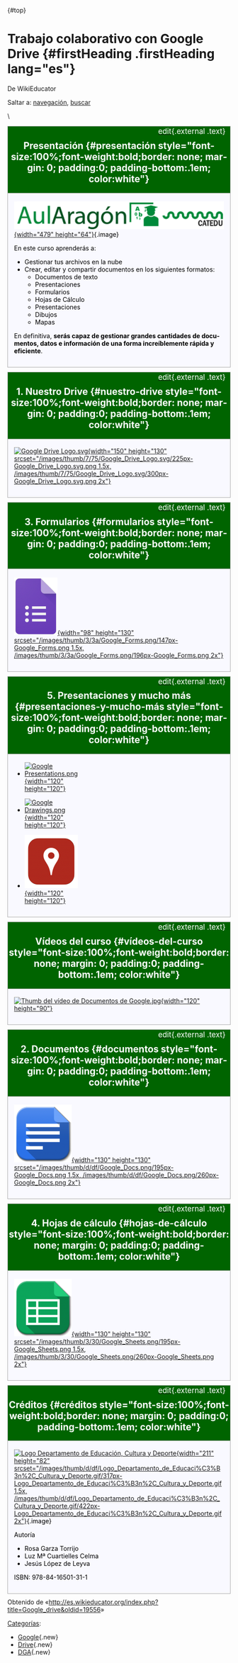 <div id="content" class="mw-body" role="main">

[](){#top}
<div id="mw-js-message" style="display:none;">

</div>

<span dir="auto">Trabajo colaborativo con Google Drive</span> {#firstHeading .firstHeading lang="es"}
=============================================================

<div id="bodyContent">

<div id="siteSub">

De WikiEducator

</div>

<div id="contentSub">

</div>

<div id="jump-to-nav" class="mw-jump">

Saltar a: [navegación](#mw-navigation), [buscar](#p-search)

</div>

<div id="mw-content-text" class="mw-content-ltr" lang="es" dir="ltr">

\

<div style="clear: both;">

</div>

<div
style="position: relative;border: 1px solid #aaaaaa;background: #006400;color: white;padding: .1em;text-align: center;font-weight: bold;font-size: 100%;margin-bottom: 0px;border-bottom: none;">

<span class="plainlinks"
style="position: absolute;top: 1px;right: 1px;background: transparent;border: 0px;margin-bottom:.1em;font-size:80%;font-weight: normal;color: white;">[<span
style="color: white">edit</span>](//es.wikieducator.org/index.php?title=Google_drive/Presentaci%C3%B3n&action=edit){.external
.text}  </span>
<span id="Presentaci.C3.B3n" class="mw-headline">Presentación</span> {#presentación style="font-size:100%;font-weight:bold;border: none; margin: 0; padding:0; padding-bottom:.1em; color:white"}
--------------------------------------------------------------------

</div>

<div
style="display: block;border: 1px solid #aaaaaa;vertical-align: top;background: #f9f9ff;color: black;margin-bottom: 10px;padding: 1em;margin-top: 0em;padding-top: .3em;">

<div class="floatright">

[![Logo aularagon.png](images/Logo_aularagon.png){width="479"
height="64"}](/Archivo:Logo_aularagon.png){.image}

</div>

En este curso aprenderás a:
-   Gestionar tus archivos en la nube
-   Crear, editar y compartir documentos en los siguientes formatos:
    -   Documentos de texto
    -   Presentaciones
    -   Formularios
    -   Hojas de Cálculo
    -   Presentaciones
    -   Dibujos
    -   Mapas

En definitiva, **serás capaz de gestionar grandes cantidades de
documentos, datos e información de una forma increíblemente rápida y
eficiente**.

</div>

<div style="float:left; width:100%;">

<div style="clear: both;">

</div>

<div
style="position: relative;border: 1px solid #aaaaaa;background: #006400;color: white;padding: .1em;text-align: center;font-weight: bold;font-size: 100%;margin-bottom: 0px;border-bottom: none;">

<span class="plainlinks"
style="position: absolute;top: 1px;right: 1px;background: transparent;border: 0px;margin-bottom:.1em;font-size:80%;font-weight: normal;color: white;">[<span
style="color: white">edit</span>](//es.wikieducator.org/index.php?title=Google_drive/1._Nuestro_Drive&action=edit){.external
.text}  </span>
<span id="1._Nuestro_Drive" class="mw-headline">1. Nuestro Drive</span> {#nuestro-drive style="font-size:100%;font-weight:bold;border: none; margin: 0; padding:0; padding-bottom:.1em; color:white"}
-----------------------------------------------------------------------

</div>

<div
style="display: block;border: 1px solid #aaaaaa;vertical-align: top;background: #f9f9ff;color: black;margin-bottom: 10px;padding: 1em;margin-top: 0em;padding-top: .3em;">

<div class="center">

<div class="floatnone">

[![Google Drive
Logo.svg](images/150px-Google_Drive_Logo.svg.png){width="150"
height="130"
srcset="/images/thumb/7/75/Google_Drive_Logo.svg/225px-Google_Drive_Logo.svg.png 1.5x, /images/thumb/7/75/Google_Drive_Logo.svg/300px-Google_Drive_Logo.svg.png 2x"}](/Google_drive/Introducci%C3%B3n "Google drive/Introducción")

</div>

</div>

</div>

</div>

<div style="float:left; width:100%;">

<div style="clear: both;">

</div>

<div
style="position: relative;border: 1px solid #aaaaaa;background: darkgreen;color: white;padding: .1em;text-align: center;font-weight: bold;font-size: 100%;margin-bottom: 0px;border-bottom: none;">

<span class="plainlinks"
style="position: absolute;top: 1px;right: 1px;background: transparent;border: 0px;margin-bottom:.1em;font-size:80%;font-weight: normal;color: white;">[<span
style="color: white">edit</span>](//es.wikieducator.org/index.php?title=Google_drive/3._Formularios&action=edit){.external
.text}  </span>
<span id="3._Formularios" class="mw-headline">3. Formularios</span> {#formularios style="font-size:100%;font-weight:bold;border: none; margin: 0; padding:0; padding-bottom:.1em; color:white"}
-------------------------------------------------------------------

</div>

<div
style="display: block;border: 1px solid #aaaaaa;vertical-align: top;background: #f9f9ff;color: black;margin-bottom: 10px;padding: 1em;margin-top: 0em;padding-top: .3em;">

<div class="center">

<div class="floatnone">

[![Google Forms.png](images/98px-Google_Forms.png){width="98"
height="130"
srcset="/images/thumb/3/3a/Google_Forms.png/147px-Google_Forms.png 1.5x, /images/thumb/3/3a/Google_Forms.png/196px-Google_Forms.png 2x"}](/Google_drive/Interfaz_de_Formularios_de_Google "Google drive/Interfaz de Formularios de Google")

</div>

</div>

</div>

</div>

<div style="float:left; width:100%;">

<div style="clear: both;">

</div>

<div
style="position: relative;border: 1px solid #aaaaaa;background: #006400;color: white;padding: .1em;text-align: center;font-weight: bold;font-size: 100%;margin-bottom: 0px;border-bottom: none;">

<span class="plainlinks"
style="position: absolute;top: 1px;right: 1px;background: transparent;border: 0px;margin-bottom:.1em;font-size:80%;font-weight: normal;color: white;">[<span
style="color: white">edit</span>](//es.wikieducator.org/index.php?title=Google_drive/5._Presentaciones_y_mucho_m%C3%A1s&action=edit){.external
.text}  </span>
<span id="5._Presentaciones_y_mucho_m.C3.A1s" class="mw-headline">5. Presentaciones y mucho más</span> {#presentaciones-y-mucho-más style="font-size:100%;font-weight:bold;border: none; margin: 0; padding:0; padding-bottom:.1em; color:white"}
------------------------------------------------------------------------------------------------------

</div>

<div
style="display: block;border: 1px solid #aaaaaa;vertical-align: top;background: #f9f9ff;color: black;margin-bottom: 10px;padding: 1em;margin-top: 0em;padding-top: .3em;">

-   <div style="width: 125px">

    <div class="thumb" style="width: 120px;">

    <div style="margin:0px auto;">

    [![Google
    Presentations.png](images/120px-Google_Presentations.png){width="120"
    height="120"}](/Google_drive/Crear_una_presentaci%C3%B3n_de_Google)

    </div>

    </div>

    <div class="gallerytext">

    </div>

    </div>

-   <div style="width: 125px">

    <div class="thumb" style="width: 120px;">

    <div style="margin:0px auto;">

    [![Google
    Drawings.png](images/120px-Google_Drawings.png){width="120"
    height="120"}](/Google_drive/Google_My_maps)

    </div>

    </div>

    <div class="gallerytext">

    </div>

    </div>

-   <div style="width: 125px">

    <div class="thumb" style="width: 120px;">

    <div style="margin:0px auto;">

    [![Google My Maps.png](images/120px-Google_My_Maps.png){width="120"
    height="120"}](/Google_drive/Dibujos_y_m%C3%A1s_de_Google)

    </div>

    </div>

    <div class="gallerytext">

    </div>

    </div>

</div>

</div>

<div style="float:left; width:100%;">

<div style="clear: both;">

</div>

<div
style="position: relative;border: 1px solid #aaaaaa;background: #006400;color: white;padding: .1em;text-align: center;font-weight: bold;font-size: 100%;margin-bottom: 0px;border-bottom: none;">

<span class="plainlinks"
style="position: absolute;top: 1px;right: 1px;background: transparent;border: 0px;margin-bottom:.1em;font-size:80%;font-weight: normal;color: white;">[<span
style="color: white">edit</span>](//es.wikieducator.org/index.php?title=Google_drive/V%C3%ADdeos_del_curso&action=edit){.external
.text}  </span>
<span id="V.C3.ADdeos_del_curso" class="mw-headline">Vídeos del curso</span> {#vídeos-del-curso style="font-size:100%;font-weight:bold;border: none; margin: 0; padding:0; padding-bottom:.1em; color:white"}
----------------------------------------------------------------------------

</div>

<div
style="display: block;border: 1px solid #aaaaaa;vertical-align: top;background: #f9f9ff;color: black;margin-bottom: 10px;padding: 1em;margin-top: 0em;padding-top: .3em;">

<div class="center">

<div class="floatnone">

[![Thumb del vídeo de Documentos de
Google.jpg](images/Thumb_del_v%C3%ADdeo_de_Documentos_de_Google.jpg){width="120"
height="90"}](https://www.youtube.com/watch?v=EfBzfHZTm10&index=1&list=PLGSiCS7IUfWCAQP-2iagkAGX19b9DSUAM)

</div>

</div>

</div>

</div>

<div style="float:left; width:100%;">

<div style="clear: both;">

</div>

<div
style="position: relative;border: 1px solid #aaaaaa;background: #006400;color: white;padding: .1em;text-align: center;font-weight: bold;font-size: 100%;margin-bottom: 0px;border-bottom: none;">

<span class="plainlinks"
style="position: absolute;top: 1px;right: 1px;background: transparent;border: 0px;margin-bottom:.1em;font-size:80%;font-weight: normal;color: white;">[<span
style="color: white">edit</span>](//es.wikieducator.org/index.php?title=Google_drive/2._Documentos&action=edit){.external
.text}  </span>
<span id="2._Documentos" class="mw-headline">2. Documentos</span> {#documentos style="font-size:100%;font-weight:bold;border: none; margin: 0; padding:0; padding-bottom:.1em; color:white"}
-----------------------------------------------------------------

</div>

<div
style="display: block;border: 1px solid #aaaaaa;vertical-align: top;background: #f9f9ff;color: black;margin-bottom: 10px;padding: 1em;margin-top: 0em;padding-top: .3em;">

<div class="center">

<div class="floatnone">

[![Google Docs.png](images/130px-Google_Docs.png){width="130"
height="130"
srcset="/images/thumb/d/df/Google_Docs.png/195px-Google_Docs.png 1.5x, /images/thumb/d/df/Google_Docs.png/260px-Google_Docs.png 2x"}](/Google_drive/Introducci%C3%B3n_a_Documentos_de_Google "Google drive/Introducción a Documentos de Google")

</div>

</div>

</div>

</div>

<div style="float:left; width:100%;">

<div style="clear: both;">

</div>

<div
style="position: relative;border: 1px solid #aaaaaa;background: #006400;color: white;padding: .1em;text-align: center;font-weight: bold;font-size: 100%;margin-bottom: 0px;border-bottom: none;">

<span class="plainlinks"
style="position: absolute;top: 1px;right: 1px;background: transparent;border: 0px;margin-bottom:.1em;font-size:80%;font-weight: normal;color: white;">[<span
style="color: white">edit</span>](//es.wikieducator.org/index.php?title=Google_drive/4._Hojas_de_c%C3%A1lculo&action=edit){.external
.text}  </span>
<span id="4._Hojas_de_c.C3.A1lculo" class="mw-headline">4. Hojas de cálculo</span> {#hojas-de-cálculo style="font-size:100%;font-weight:bold;border: none; margin: 0; padding:0; padding-bottom:.1em; color:white"}
----------------------------------------------------------------------------------

</div>

<div
style="display: block;border: 1px solid #aaaaaa;vertical-align: top;background: #f9f9ff;color: black;margin-bottom: 10px;padding: 1em;margin-top: 0em;padding-top: .3em;">

<div class="center">

<div class="floatnone">

[![Google Sheets.png](images/130px-Google_Sheets.png){width="130"
height="130"
srcset="/images/thumb/3/30/Google_Sheets.png/195px-Google_Sheets.png 1.5x, /images/thumb/3/30/Google_Sheets.png/260px-Google_Sheets.png 2x"}](/Google_drive/Introducci%C3%B3n_a_Hojas_de_C%C3%A1lculo_de_Google "Google drive/Introducción a Hojas de Cálculo de Google")

</div>

</div>

</div>

</div>

<div style="float:left; width:100%;">

<div style="clear: both;">

</div>

<div
style="position: relative;border: 1px solid #aaaaaa;background: #006400;color: white;padding: .1em;text-align: center;font-weight: bold;font-size: 100%;margin-bottom: 0px;border-bottom: none;">

<span class="plainlinks"
style="position: absolute;top: 1px;right: 1px;background: transparent;border: 0px;margin-bottom:.1em;font-size:80%;font-weight: normal;color: white;">[<span
style="color: white">edit</span>](//es.wikieducator.org/index.php?title=Google_drive/Cr%C3%A9ditos&action=edit){.external
.text}  </span>
<span id="Cr.C3.A9ditos" class="mw-headline">Créditos</span> {#créditos style="font-size:100%;font-weight:bold;border: none; margin: 0; padding:0; padding-bottom:.1em; color:white"}
------------------------------------------------------------

</div>

<div
style="display: block;border: 1px solid #aaaaaa;vertical-align: top;background: #f9f9ff;color: black;margin-bottom: 10px;padding: 1em;margin-top: 0em;padding-top: .3em;">

<div class="floatright">

[![Logo Departamento de Educación, Cultura y
Deporte](images/211px-Logo_Departamento_de_Educaci%C3%B3n%2C_Cultura_y_Deporte.gif){width="211"
height="82"
srcset="/images/thumb/d/df/Logo_Departamento_de_Educaci%C3%B3n%2C_Cultura_y_Deporte.gif/317px-Logo_Departamento_de_Educaci%C3%B3n%2C_Cultura_y_Deporte.gif 1.5x, /images/thumb/d/df/Logo_Departamento_de_Educaci%C3%B3n%2C_Cultura_y_Deporte.gif/422px-Logo_Departamento_de_Educaci%C3%B3n%2C_Cultura_y_Deporte.gif 2x"}](/Archivo:Logo_Departamento_de_Educaci%C3%B3n,_Cultura_y_Deporte.gif "Logo Departamento de Educación, Cultura y Deporte"){.image}

</div>

Autoría
-   Rosa Garza Torrijo
-   Luz Mª Cuartielles Celma
-   Jesús López de Leyva

ISBN: 978-84-16501-31-1

</div>

</div>

</div>

<div class="printfooter">

Obtenido de
«<http://es.wikieducator.org/index.php?title=Google_drive&oldid=19556>»

</div>

<div id="catlinks" class="catlinks">

<div id="mw-normal-catlinks" class="mw-normal-catlinks">

[Categorías](/Especial:Categor%C3%ADas "Especial:Categorías"):
-   [Google](/index.php?title=Categor%C3%ADa:Google&action=edit&redlink=1 "Categoría:Google (la página no existe)"){.new}
-   [Drive](/index.php?title=Categor%C3%ADa:Drive&action=edit&redlink=1 "Categoría:Drive (la página no existe)"){.new}
-   [DGA](/index.php?title=Categor%C3%ADa:DGA&action=edit&redlink=1 "Categoría:DGA (la página no existe)"){.new}

</div>

</div>

<div class="visualClear">

</div>

</div>

</div>
